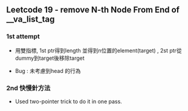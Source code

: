 ## Leetcode 19 - remove N-th Node From End of __va_list_tag

### 1st attempt
- 用雙指標, 1st ptr得到length 並得到n位置的element(target) , 2st ptr從dummy到target後移除target

- Bug : 未考慮到head 的行為


### 2nd 快慢針方法
- Used two-pointer trick to do it in one pass.